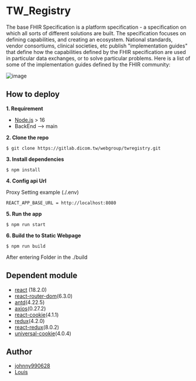 # TW_Registry
The base FHIR Specification is a platform specification - a specification on which all sorts of different solutions are built. The specification focuses on defining capabilities, and creating an ecosystem. National standards, vendor consortiums, clinical societies, etc publish "implementation guides" that define how the capabilities defined by the FHIR specification are used in particular data exchanges, or to solve particular problems. Here is a list of some of the implementation guides defined by the FHIR community:

![image](https://user-images.githubusercontent.com/81738019/186425973-96ed4a2f-084d-4359-95d4-8a1d2296cef0.png)

## How to deploy
**1. Requirement** 
* [Node.js](https://nodejs.org/zh-tw/download/) > 16
* BackEnd --> main 
 
**2. Clone the repo**  
``` 
$ git clone https://gitlab.dicom.tw/webgroup/twregistry.git 
``` 
 
**3. Install dependencies**  
``` 
$ npm install  
``` 
 
**4. Config api Url** 
 
Proxy Setting example (./.env)
``` 
REACT_APP_BASE_URL = http://localhost:8080
```  
 
**5. Run the app**  
``` 
$ npm run start 
``` 

**6. Build the to Static Webpage**  
``` 
$ npm run build
``` 
After entering Folder in the ./build 

## Dependent module
* [react](https://www.npmjs.com/package/react) (18.2.0)
* [react-router-dom](https://www.npmjs.com/package/react-router-dom)(6.3.0)
* [antd](https://www.npmjs.com/package/antd)(4.22.5)
* [axios](https://www.npmjs.com/package/axios)(0.27.2)
* [react-cookie](https://www.npmjs.com/package/react-cookie)(4.1.1)
* [redux](https://www.npmjs.com/package/redux)(4.2.0)
* [react-redux](https://www.npmjs.com/package/react-redux)(8.0.2)
* [universal-cookie](https://www.npmjs.com/package/universal-cookie)(4.0.4)

## Author
* [johnny990628](https://github.com/johnny990628)
* [Louis](https://github.com/Yang-Jiaxiang)




